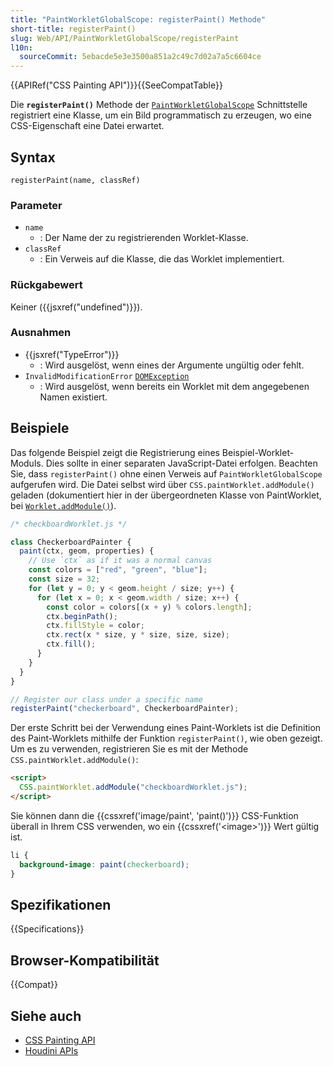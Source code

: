 ```yaml
---
title: "PaintWorkletGlobalScope: registerPaint() Methode"
short-title: registerPaint()
slug: Web/API/PaintWorkletGlobalScope/registerPaint
l10n:
  sourceCommit: 5ebacde5e3e3500a851a2c49c7d02a7a5c6604ce
---
```


{{APIRef("CSS Painting API")}}{{SeeCompatTable}}

Die **`registerPaint()`** Methode der [`PaintWorkletGlobalScope`](/de/docs/Web/API/PaintWorkletGlobalScope) Schnittstelle registriert eine Klasse, um ein Bild programmatisch zu erzeugen, wo eine CSS-Eigenschaft eine Datei erwartet.

## Syntax

```js-nolint
registerPaint(name, classRef)
```

### Parameter

- `name`
  - : Der Name der zu registrierenden Worklet-Klasse.
- `classRef`
  - : Ein Verweis auf die Klasse, die das Worklet implementiert.

### Rückgabewert

Keiner ({{jsxref("undefined")}}).

### Ausnahmen

- {{jsxref("TypeError")}}
  - : Wird ausgelöst, wenn eines der Argumente ungültig oder fehlt.
- `InvalidModificationError` [`DOMException`](/de/docs/Web/API/DOMException)
  - : Wird ausgelöst, wenn bereits ein Worklet mit dem angegebenen Namen existiert.

## Beispiele

Das folgende Beispiel zeigt die Registrierung eines Beispiel-Worklet-Moduls. Dies sollte in einer separaten JavaScript-Datei erfolgen. Beachten Sie, dass `registerPaint()` ohne einen Verweis auf `PaintWorkletGlobalScope` aufgerufen wird. Die Datei selbst wird über `CSS.paintWorklet.addModule()` geladen (dokumentiert hier in der übergeordneten Klasse von PaintWorklet, bei [`Worklet.addModule()`](/de/docs/Web/API/Worklet/addModule)).

```js
/* checkboardWorklet.js */

class CheckerboardPainter {
  paint(ctx, geom, properties) {
    // Use `ctx` as if it was a normal canvas
    const colors = ["red", "green", "blue"];
    const size = 32;
    for (let y = 0; y < geom.height / size; y++) {
      for (let x = 0; x < geom.width / size; x++) {
        const color = colors[(x + y) % colors.length];
        ctx.beginPath();
        ctx.fillStyle = color;
        ctx.rect(x * size, y * size, size, size);
        ctx.fill();
      }
    }
  }
}

// Register our class under a specific name
registerPaint("checkerboard", CheckerboardPainter);
```

Der erste Schritt bei der Verwendung eines Paint-Worklets ist die Definition des Paint-Worklets mithilfe der Funktion `registerPaint()`, wie oben gezeigt. Um es zu verwenden, registrieren Sie es mit der Methode `CSS.paintWorklet.addModule()`:

```html
<script>
  CSS.paintWorklet.addModule("checkboardWorklet.js");
</script>
```

Sie können dann die {{cssxref('image/paint', 'paint()')}} CSS-Funktion überall in Ihrem CSS verwenden, wo ein {{cssxref('&lt;image&gt;')}} Wert gültig ist.

```css
li {
  background-image: paint(checkerboard);
}
```

## Spezifikationen

{{Specifications}}

## Browser-Kompatibilität

{{Compat}}

## Siehe auch

- [CSS Painting API](/de/docs/Web/API/CSS_Painting_API)
- [Houdini APIs](/de/docs/Web/API/Houdini_APIs)
